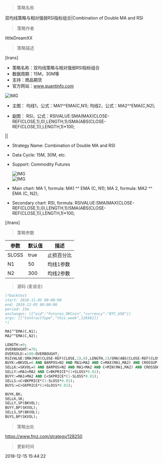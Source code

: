 
> 策略名称

双均线策略与相对强弱RSI指标组合|Combination of Double MA and RSI

> 策略作者

littleDreamXX

> 策略描述

[trans]

- 策略名称：双均线策略与相对强弱RSI指标组合
- 数据周期：15M，30M等
- 支持：商品期货
- 官方网站：www.quantinfo.com

![IMG](https://www.fmz.com/upload/asset/9955a36cca1be0e9d73f99fa8bdb4ac8.png) 

- 主图：
  均线1，公式：MA1^^EMA(C,N1);
  均线2，公式：MA2^^EMA(C,N2);

- 副图：
  RSI，公式：RSIVALUE:SMA(MAX(CLOSE-REF(CLOSE,1),0),LENGTH,1)/SMA(ABS(CLOSE-REF(CLOSE,1)),LENGTH,1)*100;

||

- Strategy Name: Combination of Double MA and RSI
- Data Cycle: 15M, 30M, etc.
- Support: Commodity Futures

  ![IMG](https://www.fmz.com/upload/asset/3115dab65deb2ed7d795cdabb32d88be.png)  
  ![IMG](https://www.fmz.com/upload/asset/1a352942b56f16cddab02f1692c909f2.png) 

- Main chart:
  MA 1, formula: MA1 ^^ EMA (C, N1);
  MA 2, formula: MA2 ^^ EMA (C, N2);

- Secondary chart:
  RSI, formula:
  RSIVALUE:SMA(MAX(CLOSE-REF(CLOSE,1),0),LENGTH,1)/SMA(ABS(CLOSE-REF(CLOSE,1)),LENGTH,1)*100;


[/trans]

> 策略参数



|参数|默认值|描述|
|----|----|----|
|SLOSS|true|止损百分比|Stop Loss Percentage|
|N1|50|均线1参数|MA1 parameter|
|N2|300|均线2参数|MA2 parameter|


> 源码 (麦语言)

``` pascal
(*backtest
start: 2018-11-05 00:00:00
end: 2018-12-05 00:00:00
period: 15m
exchanges: [{"eid":"Futures_OKCoin","currency":"BTC_USD"}]
args: [["ContractType","this_week",126961]]
*)

MA1^^EMA(C,N1);
MA2^^EMA(C,N2);

LENGTH:=9;
OVERBOUGHT:=70;
OVERSOLD:=100-OVERBOUGHT;
RSIVALUE:SMA(MAX(CLOSE-REF(CLOSE,1),0),LENGTH,1)/SMA(ABS(CLOSE-REF(CLOSE,1)),LENGTH,1)*100;
BUYK:=BKVOL=0 AND BARPOS>N2 AND MA1>MA2 AND C>MAX(MA1,MA2) AND CROSSUP(RSIVALUE,OVERBOUGHT);
SELLK:=SKVOL=0 AND BARPOS>N2 AND MA1<MA2 AND C<MIN(MA1,MA2) AND CROSSDOWN(RSIVALUE,OVERSOLD);
SELLY:=MA1<MA2 AND C>BKPRICE*(1+SLOSS*0.01);
BUYY:=MA1>MA2 AND C<SKPRICE*(1-SLOSS*0.01);
SELLS:=C<BKPRICE*(1-SLOSS*0.01);
BUYS:=C>SKPRICE*(1+SLOSS*0.01);

BUYK,BK;
SELLK,SK;
SELLY,SP(BKVOL);
BUYY,BP(SKVOL);
SELLS,SP(BKVOL);
BUYS,BP(SKVOL);
```

> 策略出处

https://www.fmz.com/strategy/128250

> 更新时间

2018-12-15 15:44:22
